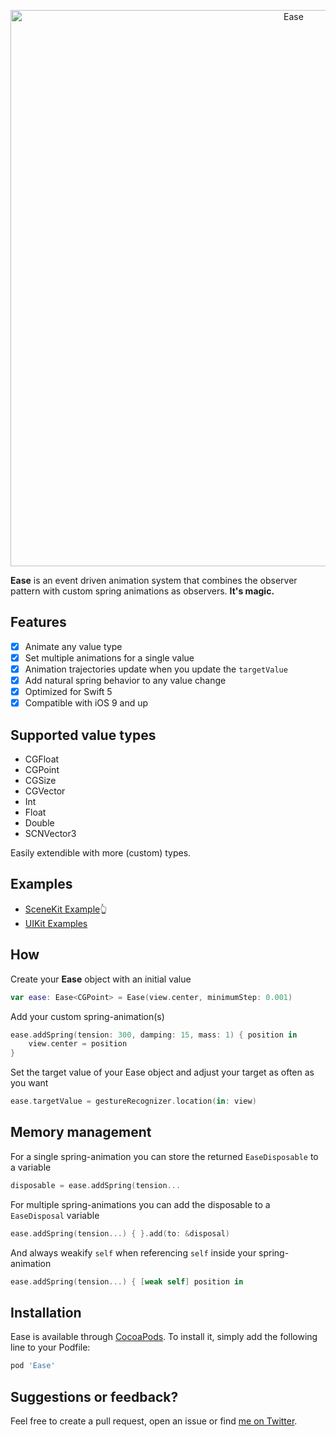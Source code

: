 <p align="center">
    <img src="Art/header.gif" width="890" alt="Ease"/>
</p>

**Ease** is an event driven animation system that combines the observer pattern with custom spring animations as observers. **It's magic.**

## Features

- [X] Animate any value type
- [X] Set multiple animations for a single value
- [X] Animation trajectories update when you update the `targetValue`
- [X] Add natural spring behavior to any value change
- [X] Optimized for Swift 5
- [X] Compatible with iOS 9 and up

## Supported value types

- CGFloat
- CGPoint
- CGSize
- CGVector
- Int
- Float
- Double
- SCNVector3

Easily extendible with more (custom) types.

## Examples
- <a href="https://github.com/roberthein/Ease/tree/master/Example3D">SceneKit Example</a>👆
- <a href="https://github.com/roberthein/Ease/tree/master/Example">UIKit Examples</a>

## How

Create your **Ease** object with an initial value

```swift
var ease: Ease<CGPoint> = Ease(view.center, minimumStep: 0.001)
```

Add your custom spring-animation(s)

```swift
ease.addSpring(tension: 300, damping: 15, mass: 1) { position in
    view.center = position
}
```

Set the target value of your Ease object and adjust your target as often as you want

```swift
ease.targetValue = gestureRecognizer.location(in: view)
```

## Memory management

For a single spring-animation you can store the returned `EaseDisposable` to a variable

```swift
disposable = ease.addSpring(tension...

```

For multiple spring-animations you can add the disposable to a `EaseDisposal` variable

```swift
ease.addSpring(tension...) { }.add(to: &disposal)
```

And always weakify `self` when referencing `self` inside your spring-animation

```swift
ease.addSpring(tension...) { [weak self] position in
```

## Installation

Ease is available through [CocoaPods](http://cocoapods.org). To install
it, simply add the following line to your Podfile:

```ruby
pod 'Ease'
```

## Suggestions or feedback?

Feel free to create a pull request, open an issue or find [me on Twitter](https://twitter.com/roberthein).
